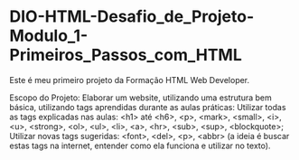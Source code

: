 # DIO-HTML-Desafio_de_Projeto-Modulo_1-Primeiros_Passos_com_HTML

Este é meu primeiro projeto da Formação HTML Web Developer.

Escopo do Projeto:
Elaborar um website, utilizando uma estrutura bem básica, utilizando tags aprendidas durante as aulas práticas:
Utilizar todas as tags explicadas nas aulas: &lt;h1&gt; até &lt;h6&gt;, &lt;p&gt;, &lt;mark&gt;, &lt;small&gt;, &lt;i&gt;, &lt;u&gt;, &lt;strong&gt;, &lt;ol&gt;, &lt;ul&gt;, &lt;li&gt;, &lt;a&gt;, &lt;hr&gt;, &lt;sub&gt;, &lt;sup&gt;, &lt;blockquote&gt;;
Utilizar novas tags sugeridas: &lt;font&gt;, &lt;del&gt;, &lt;p&gt;, &lt;abbr&gt; (a ideia é buscar estas tags na internet, entender como ela funciona e utilizar no texto).
